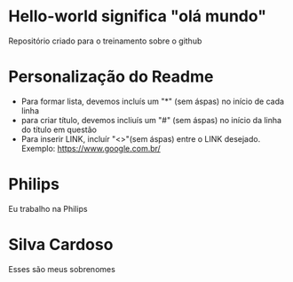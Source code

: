 # Hello-world significa "olá mundo"
Repositório criado para o treinamento sobre o github

# Personalização do Readme

* Para formar lista, devemos incluís um "*" (sem áspas) no início de cada linha
* para criar título, devemos incliuís um "#" (sem áspas) no início da linha do título em questão
* Para inserir LINK, incluír "<>"(sem áspas) entre o LINK desejado. Exemplo: <https://www.google.com.br/>

# Philips
Eu trabalho na Philips

# Silva Cardoso
Esses são meus sobrenomes
